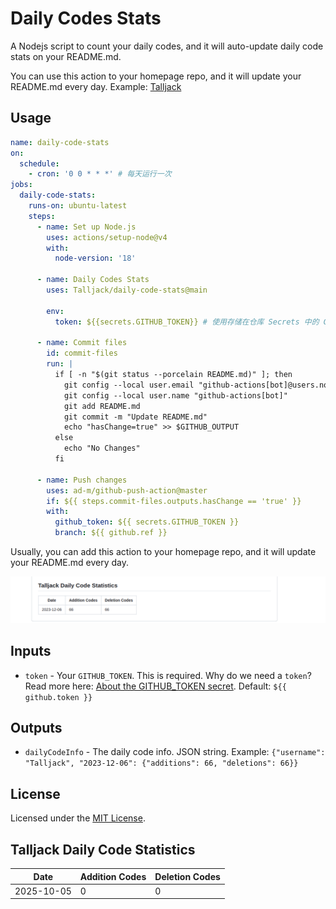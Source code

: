 # Daily Codes Stats

A Nodejs script to count your daily codes, and it will auto-update daily code stats on your README.md.

You can use this action to your homepage repo, and it will update your README.md every day. Example: [Talljack](https://github.com/Talljack/Talljack/blob/main/.github/workflows/code-stats.yml)

## Usage

```yml
name: daily-code-stats
on:
  schedule:
    - cron: '0 0 * * *' # 每天运行一次
jobs:
  daily-code-stats:
    runs-on: ubuntu-latest
    steps:
      - name: Set up Node.js
        uses: actions/setup-node@v4
        with:
          node-version: '18'

      - name: Daily Codes Stats
        uses: Talljack/daily-code-stats@main

        env:
          token: ${{secrets.GITHUB_TOKEN}} # 使用存储在仓库 Secrets 中的 GitHub 令牌

      - name: Commit files
        id: commit-files
        run: |
          if [ -n "$(git status --porcelain README.md)" ]; then
            git config --local user.email "github-actions[bot]@users.noreply.github.com"
            git config --local user.name "github-actions[bot]"
            git add README.md
            git commit -m "Update README.md"
            echo "hasChange=true" >> $GITHUB_OUTPUT
          else
            echo "No Changes"
          fi

      - name: Push changes
        uses: ad-m/github-push-action@master
        if: ${{ steps.commit-files.outputs.hasChange == 'true' }}
        with:
          github_token: ${{ secrets.GITHUB_TOKEN }}
          branch: ${{ github.ref }}
```

Usually, you can add this action to your homepage repo, and it will update your README.md every day.

![Talljack daily code](image.png)

## Inputs

- `token` - Your `GITHUB_TOKEN`. This is required. Why do we need a `token`? Read more here: [About the GITHUB_TOKEN secret](https://help.github.com/en/actions/automating-your-workflow-with-github-actions/authenticating-with-the-github_token#about-the-github_token-secret). Default: `${{ github.token }}`

## Outputs

- `dailyCodeInfo` - The daily code info. JSON string. Example: `{"username": "Talljack", "2023-12-06": {"additions": 66, "deletions": 66}}`

## License

Licensed under the [MIT License](LICENSE).

<!-- START_STATS -->

## Talljack Daily Code Statistics

| Date       | Addition Codes | Deletion Codes |
|------------|-----------|-----------|
| 2025-10-05 | 0 | 0 |

<!-- END_STATS -->
